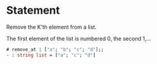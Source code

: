 # Statement

Remove the K'th element from a list.

The first element of the list is numbered 0, the second 1,...

```ocaml
# remove_at 1 ["a"; "b"; "c"; "d"];;
- : string list = ["a"; "c"; "d"]
```